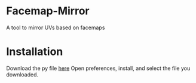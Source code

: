 # Facemap-Mirror
A tool to mirror UVs based on facemaps

# Installation 
Download the py file [here](https://github.com/depdas2/Facemap-Mirror/blob/main/facemapmirror.py)
Open preferences, install, and select the file you downloaded.
